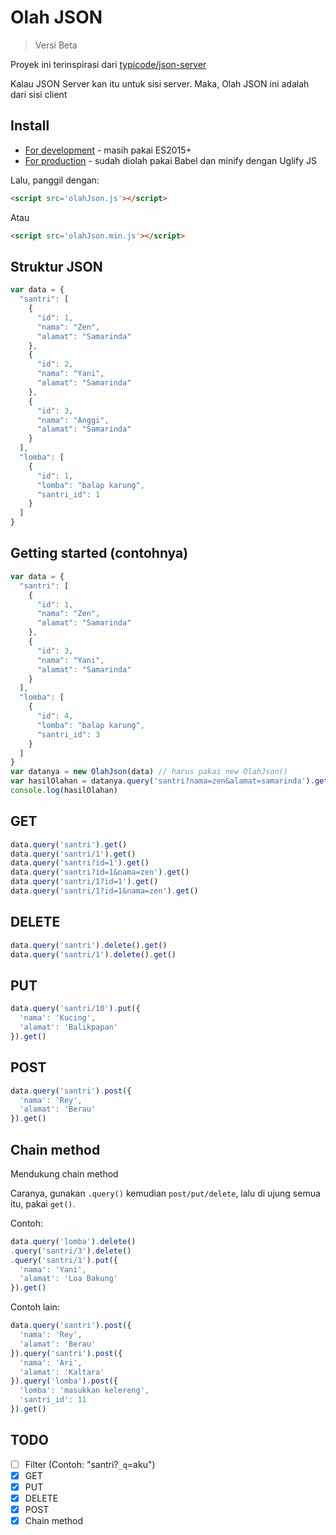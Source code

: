 # Olah JSON

> Versi Beta

Proyek ini terinspirasi dari [typicode/json-server](https://github.com/typicode/json-server)

Kalau JSON Server kan itu untuk sisi server. Maka, Olah JSON ini adalah dari sisi client

## Install

- [For development](olahJson.js) - masih pakai ES2015+
- [For production](olahJson.min.js) - sudah diolah pakai Babel dan minify dengan Uglify JS

Lalu, panggil dengan:

```html
<script src='olahJson.js'></script>
```

Atau

```html
<script src='olahJson.min.js'></script>
```

## Struktur JSON

```javascript
var data = {
  "santri": [
    {
      "id": 1,
      "nama": "Zen",
      "alamat": "Samarinda"
    },
    {
      "id": 2,
      "nama": "Yani",
      "alamat": "Samarinda"
    },
    {
      "id": 3,
      "nama": "Anggi",
      "alamat": "Samarinda"
    }
  ],
  "lomba": [
    {
      "id": 1,
      "lomba": "balap karung",
      "santri_id": 1
    }
  ]
}
```

## Getting started (contohnya)

```javascript
var data = {
  "santri": [
    {
      "id": 1,
      "nama": "Zen",
      "alamat": "Samarinda"
    },
    {
      "id": 3,
      "nama": "Yani",
      "alamat": "Samarinda"
    }
  ],
  "lomba": [
    {
      "id": 4,
      "lomba": "balap karung",
      "santri_id": 3
    }
  ]
}
var datanya = new OlahJson(data) // harus pakai new OlahJson()
var hasilOlahan = datanya.query('santri?nama=zen&alamat=samarinda').get() // pakai get() di paling akhir
console.log(hasilOlahan)
```

## GET

```javascript
data.query('santri').get()
data.query('santri/1').get()
data.query('santri?id=1').get()
data.query('santri?id=1&nama=zen').get()
data.query('santri/1?id=1').get()
data.query('santri/1?id=1&nama=zen').get()
```

## DELETE

```javascript
data.query('santri').delete().get()
data.query('santri/1').delete().get()
```

## PUT

```javascript
data.query('santri/10').put({
  'nama': 'Kucing',
  'alamat': 'Balikpapan'
}).get()
```

## POST

```javascript
data.query('santri').post({
  'nama': 'Rey',
  'alamat': 'Berau'
}).get()
```

## Chain method

Mendukung chain method

Caranya, gunakan `.query()` kemudian `post/put/delete`, lalu di ujung semua itu, pakai `get()`.

Contoh:

```javascript
data.query('lomba').delete()
.query('santri/3').delete()
.query('santri/1').put({
  'nama': 'Yani',
  'alamat': 'Loa Bakung'
}).get()
```

Contoh lain:

```javascript
data.query('santri').post({
  'nama': 'Rey',
  'alamat': 'Berau'
}).query('santri').post({
  'nama': 'Ari',
  'alamat': 'Kaltara'
}).query('lomba').post({
  'lomba': 'masukkan kelereng',
  'santri_id': 11
}).get()
```

## TODO

- [ ] Filter (Contoh: "santri?`_q`=aku")
- [x] GET
- [x] PUT
- [x] DELETE
- [x] POST
- [x] Chain method